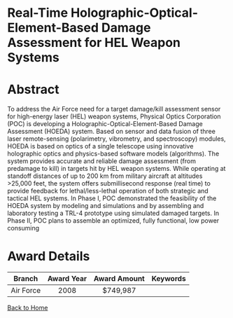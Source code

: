 
Real-Time Holographic-Optical-Element-Based Damage Assessment for HEL Weapon Systems
====================================================================================

# Abstract


To address the Air Force need for a target damage/kill assessment sensor for high-energy laser (HEL) weapon systems, Physical Optics Corporation (POC) is developing a Holographic-Optical-Element-Based Damage Assessment (HOEDA) system. Based on sensor and data fusion of three laser remote-sensing (polarimetry, vibrometry, and spectroscopy) modules, HOEDA is based on optics of a single telescope using innovative holographic optics and physics-based software models (algorithms). The system provides accurate and reliable damage assessment (from predamage to kill) in targets hit by HEL weapon systems. While operating at standoff distances of up to 200 km from military aircraft at altitudes >25,000 feet, the system offers submillisecond response (real time) to provide feedback for lethal/less-lethal operation of both strategic and tactical HEL systems.  In Phase I, POC demonstrated the feasibility of the HOEDA system by modeling and simulations and by assembling and laboratory testing a TRL-4 prototype using simulated damaged targets. In Phase II, POC plans to assemble an optimized, fully functional, low power consuming  

# Award Details

|Branch|Award Year|Award Amount|Keywords|
| :---: | :---: | :---: | :---: |
|Air Force|2008|$749,987||
  
  


[Back to Home](https://github.com/chrischow/dod_sbir_awards/Reports/DJ/#1299)